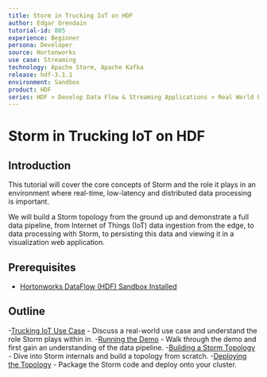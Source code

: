 ```yaml
---
title: Storm in Trucking IoT on HDF
author: Edgar Orendain
tutorial-id: 805
experience: Beginner
persona: Developer
source: Hortonworks
use case: Streaming
technology: Apache Storm, Apache Kafka
release: hdf-3.1.1
environment: Sandbox
product: HDF
series: HDF > Develop Data Flow & Streaming Applications > Real World Examples
---
```


# Storm in Trucking IoT on HDF

## Introduction

This tutorial will cover the core concepts of Storm and the role it plays in an environment where real-time, low-latency and distributed data processing is important.

We will build a Storm topology from the ground up and demonstrate a full data pipeline, from Internet of Things (IoT) data ingestion from the edge, to data processing with Storm, to persisting this data and viewing it in a visualization web application.


## Prerequisites

-   [Hortonworks DataFlow (HDF) Sandbox Installed](https://hortonworks.com/downloads/#sandbox)


## Outline

-[Trucking IoT Use Case](https://hortonworks.com/tutorial/storm-in-trucking-iot-on-hdf/section/1/) - Discuss a real-world use case and understand the role Storm plays within in.
-[Running the Demo](https://hortonworks.com/tutorial/storm-in-trucking-iot-on-hdf/section/2/) - Walk through the demo and first gain an understanding of the data pipeline.
-[Building a Storm Topology](https://hortonworks.com/tutorial/storm-in-trucking-iot-on-hdf/section/3/) - Dive into Storm internals and build a topology from scratch.
-[Deploying the Topology](https://hortonworks.com/tutorial/storm-in-trucking-iot-on-hdf/section/4/) - Package the Storm code and deploy onto your cluster.
